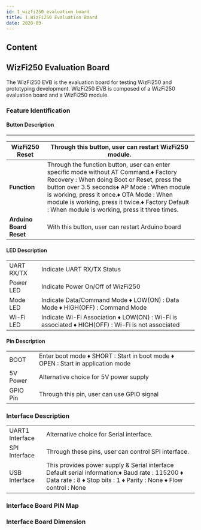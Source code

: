 ```yaml
---
id: 1_wizfi250_evaluation_board
title: 1.WizFi250 Evaluation Board
date: 2020-03-
---
```



## Content
## WizFi250 Evaluation Board
The WizFi250 EVB is the evaluation board for testing WizFi250 and prototyping development. WizFi250 EVB is composed of a WizFi250 evaluation board and a WizFi250 module.

### Feature Identification


#### Button Description
-----


|**WizFi250 Reset**|	Through this button, user can restart WizFi250 module.|
|------------------|--------------------------|
|**Function**|Through the function button, user can enter specific mode without AT Command.♦ Factory Recovery : When doing Boot or Reset, press the button over 3.5 seconds♦ AP Mode : When module is working, press it once.♦ OTA Mode : When module is working, press it twice.♦ Factory Default : When module is working, press it three times.|
|**Arduino Board Reset**|	With this button, user can restart Arduino board|

#### LED Description
|  |  |
|----|----|
|UART RX/TX|	Indicate UART RX/TX Status|
|Power LED	|Indicate Power On/Off of WizFi250|
|Mode LED|	Indicate Data/Command Mode ♦ LOW(ON) : Data Mode ♦ HIGH(OFF) : Command Mode|
|Wi-Fi LED	|Indicate Wi-Fi Association ♦ LOW(ON) : Wi-Fi is associated ♦ HIGH(OFF) : Wi-Fi is not associated|

#### Pin Description
| | |
|--|--|
|BOOT|	Enter boot mode ♦ SHORT : Start in boot mode ♦ OPEN : Start in application mode|
|5V Power	|Alternative choice for 5V power supply|
|GPIO Pin	|Through this pin, user can use GPIO signal|

### Interface Description

| | |
|--|--|
|UART1 Interface|	Alternative choice for Serial interface.|
|SPI Interface	|Through these pins, user can control SPI interface.|
|USB Interface	|This provides power supply & Serial interface Default serial information:♦ Baud rate : 115200 ♦ Data rate : 8 ♦ Stop bits : 1 ♦ Parity : None ♦ Flow control : None|

### Interface Board PIN Map


### Interface Board Dimension
